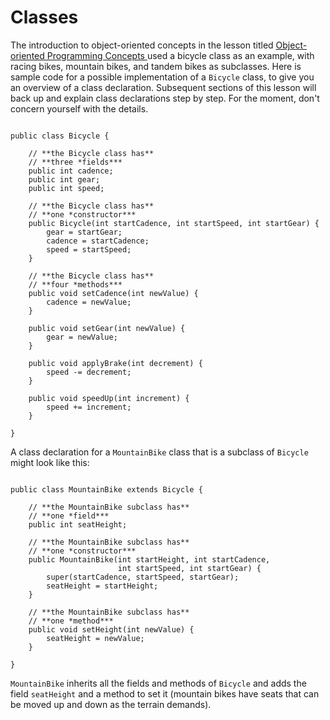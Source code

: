 
# Classes

The introduction to object-oriented concepts in the lesson titled 
[Object-oriented Programming Concepts ](../../java/concepts/index.html)used a bicycle class as an example, with racing bikes, mountain bikes, and tandem bikes as subclasses. Here is sample code for a possible implementation of a `Bicycle` class, to give you an overview of a class declaration. Subsequent sections of this 
lesson 
 will back up and explain class declarations step by step. For the moment, don't concern yourself with the details.

```

public class Bicycle {
        
    // **the Bicycle class has**
    // **three *fields***
    public int cadence;
    public int gear;
    public int speed;
        
    // **the Bicycle class has**
    // **one *constructor***
    public Bicycle(int startCadence, int startSpeed, int startGear) {
        gear = startGear;
        cadence = startCadence;
        speed = startSpeed;
    }
        
    // **the Bicycle class has**
    // **four *methods***
    public void setCadence(int newValue) {
        cadence = newValue;
    }
        
    public void setGear(int newValue) {
        gear = newValue;
    }
        
    public void applyBrake(int decrement) {
        speed -= decrement;
    }
        
    public void speedUp(int increment) {
        speed += increment;
    }
        
}

```

A class declaration for a `MountainBike` class that is a subclass of `Bicycle` might look like this:

```

public class MountainBike extends Bicycle {
        
    // **the MountainBike subclass has**
    // **one *field***
    public int seatHeight;

    // **the MountainBike subclass has**
    // **one *constructor***
    public MountainBike(int startHeight, int startCadence,
                        int startSpeed, int startGear) {
        super(startCadence, startSpeed, startGear);
        seatHeight = startHeight;
    }   
        
    // **the MountainBike subclass has**
    // **one *method***
    public void setHeight(int newValue) {
        seatHeight = newValue;
    }   

}

```

`MountainBike` inherits all the fields and methods of `Bicycle` and adds the field `seatHeight` and a method to set it (mountain bikes have seats that can be moved up and down as the terrain demands).
